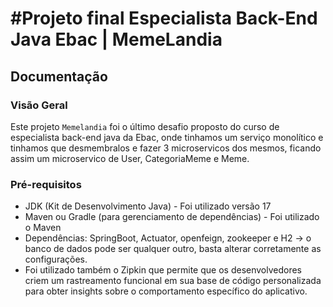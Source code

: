 # **#Projeto final Especialista Back-End Java Ebac | MemeLandia**

## **Documentação**

### **Visão Geral**
Este projeto `Memelandia` foi o último desafio proposto do curso de especialista back-end java da Ebac, onde tinhamos um serviço monolítico e tinhamos que desmembralos e fazer 3 microservicos dos mesmos, ficando assim
um microservico de User, CategoriaMeme e Meme.

### **Pré-requisitos**
- JDK (Kit de Desenvolvimento Java) - Foi utilizado versão 17
- Maven ou Gradle (para gerenciamento de dependências) - Foi utilizado o Maven
- Dependências: SpringBoot, Actuator, openfeign, zookeeper e H2 -> o banco de dados pode ser qualquer outro, basta alterar corretamente as configurações.
- Foi utilizado também o Zipkin que permite que os desenvolvedores criem um rastreamento funcional em sua base de código personalizada para obter insights sobre o comportamento específico do aplicativo. 
